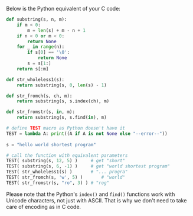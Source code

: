  Below is the Python equivalent of your C code:

```python
def substring(s, n, m):
    if m < 0:
        m = len(s) + m - n + 1
    if n < 0 or m < 0:
        return None
    for _ in range(n):
        if s[0] == '\0':
            return None
        s = s[1:]
    return s[:m]

def str_wholeless1(s):
    return substring(s, 0, len(s) - 1)

def str_fromch(s, ch, m):
    return substring(s, s.index(ch), m)

def str_fromstr(s, in, m):
    return substring(s, s.find(in), m)

# define TEST macro as Python doesn't have it
TEST = lambda A: print((A if A is not None else "--error--"))
    
s = "hello world shortest program"

# call the function with equivalent parameters
TEST( substring(s, 12, 5) )		# get "short"
TEST( substring(s, 6, -1) )		# get "world shortest program"
TEST( str_wholeless1(s) )		# "... progra"
TEST( str_fromch(s, 'w', 5) )		# "world"
TEST( str_fromstr(s, "ro", 3) )	# "rog"
```
Please note that the Python's `index()` and `find()` functions work with Unicode characters, not just with ASCII. That is why we don't need to take care of encoding as in C code.
